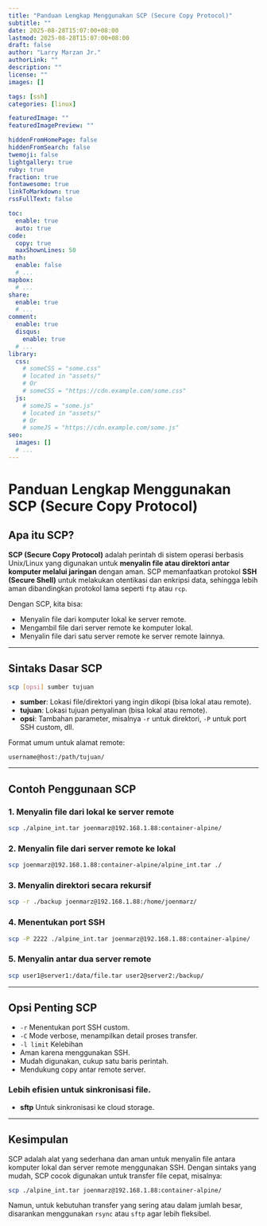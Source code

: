 ```yaml
---
title: "Panduan Lengkap Menggunakan SCP (Secure Copy Protocol)"
subtitle: ""
date: 2025-08-28T15:07:00+08:00
lastmod: 2025-08-28T15:07:00+08:00
draft: false 
author: "Larry Marzan Jr."
authorLink: ""
description: ""
license: ""
images: []

tags: [ssh]
categories: [linux]

featuredImage: ""
featuredImagePreview: ""

hiddenFromHomePage: false
hiddenFromSearch: false
twemoji: false
lightgallery: true
ruby: true
fraction: true
fontawesome: true
linkToMarkdown: true
rssFullText: false

toc:
  enable: true
  auto: true
code:
  copy: true
  maxShownLines: 50
math:
  enable: false
  # ...
mapbox:
  # ...
share:
  enable: true
  # ...
comment:
  enable: true
  disqus:
    enable: true
  # ...
library:
  css:
    # someCSS = "some.css"
    # located in "assets/"
    # Or
    # someCSS = "https://cdn.example.com/some.css"
  js:
    # someJS = "some.js"
    # located in "assets/"
    # Or
    # someJS = "https://cdn.example.com/some.js"
seo:
  images: []
  # ...
---
```


# Panduan Lengkap Menggunakan SCP (Secure Copy Protocol)

## Apa itu SCP?
**SCP (Secure Copy Protocol)** adalah perintah di sistem operasi berbasis Unix/Linux yang digunakan untuk **menyalin file atau direktori antar komputer melalui jaringan** dengan aman. SCP memanfaatkan protokol **SSH (Secure Shell)** untuk melakukan otentikasi dan enkripsi data, sehingga lebih aman dibandingkan protokol lama seperti `ftp` atau `rcp`.

Dengan SCP, kita bisa:
- Menyalin file dari komputer lokal ke server remote.
- Mengambil file dari server remote ke komputer lokal.
- Menyalin file dari satu server remote ke server remote lainnya.

---

## Sintaks Dasar SCP
```bash
scp [opsi] sumber tujuan
```

- **sumber**: Lokasi file/direktori yang ingin dikopi (bisa lokal atau remote).
- **tujuan**: Lokasi tujuan penyalinan (bisa lokal atau remote).
- **opsi**: Tambahan parameter, misalnya `-r` untuk direktori, `-P` untuk port SSH custom, dll.

Format umum untuk alamat remote:
```
username@host:/path/tujuan/
```

---

## Contoh Penggunaan SCP

### 1. Menyalin file dari lokal ke server remote
```bash
scp ./alpine_int.tar joenmarz@192.168.1.88:container-alpine/
```

### 2. Menyalin file dari server remote ke lokal
```bash
scp joenmarz@192.168.1.88:container-alpine/alpine_int.tar ./
```

### 3. Menyalin direktori secara rekursif
```bash
scp -r ./backup joenmarz@192.168.1.88:/home/joenmarz/
```

### 4. Menentukan port SSH
```bash
scp -P 2222 ./alpine_int.tar joenmarz@192.168.1.88:container-alpine/
```

### 5. Menyalin antar dua server remote
```bash
scp user1@server1:/data/file.tar user2@server2:/backup/
```

---

## Opsi Penting SCP
- `-r` Menentukan port SSH custom.
- `-C` Mode verbose, menampilkan detail proses transfer.
- `-l limit` Kelebihan
- Aman karena menggunakan SSH.
- Mudah digunakan, cukup satu baris perintah.
- Mendukung copy antar remote server.

### Lebih efisien untuk sinkronisasi file.
- **sftp** Untuk sinkronisasi ke cloud storage.

---

## Kesimpulan
SCP adalah alat yang sederhana dan aman untuk menyalin file antara komputer lokal dan server remote menggunakan SSH. Dengan sintaks yang mudah, SCP cocok digunakan untuk transfer file cepat, misalnya:

```bash
scp ./alpine_int.tar joenmarz@192.168.1.88:container-alpine/
```

Namun, untuk kebutuhan transfer yang sering atau dalam jumlah besar, disarankan menggunakan `rsync` atau `sftp` agar lebih fleksibel.